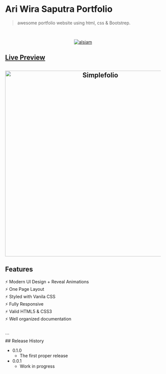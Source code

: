 # Ari Wira Saputra Portfolio

> awesome portfolio website using html, css & Bootstrep.

<br/>

<p align="center">
  <a href="https://ariwirasaputra.github.io/WEB.Portopolio.AriWiraSaputra/" target="_blank"><img src="https://img.shields.io/badge/Live Preview-0077B5?style=for-the-badge&logo=vercel&logoColor=white" alt="alsiam" /></a> 
</p>

## [Live Preview](https://ariwirasaputra.github.io/WEB.Portopolio.AriWiraSaputra/)

<h2 align="center">
  <img src="https://github.com/AriWiraSaputra/WEB.Portopolio.AriWiraSaputra/blob/main/img/Pt1.gif" alt="Simplefolio" width="600px" />
  <br>
</h2>

## Features

⚡️ Modern UI Design + Reveal Animations\
⚡️ One Page Layout\
⚡️ Styled with Vanila CSS\
⚡️ Fully Responsive\
⚡️ Valid HTML5 & CSS3\
⚡️ Well organized documentation

<br/>
```
<br/>
## Release History

- 0.1.0
  - The first proper release
- 0.0.1
  - Work in progress
